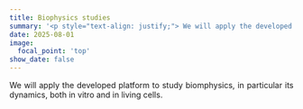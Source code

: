 ```yaml
---
title: Biophysics studies
summary: '<p style="text-align: justify;"> We will apply the developed platform to study biomphysics, in particular its dynamics, both in vitro and in living cells. </p>'
date: 2025-08-01
image:
  focal_point: 'top'
show_date: false
---
```


<p style="text-align: justify;">
We will apply the developed platform to study biomphysics, in particular its dynamics, both in vitro and in living cells.
</p>

<!--more-->


